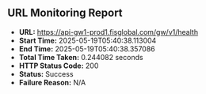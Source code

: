 ## URL Monitoring Report

- **URL:** https://api-gw1-prod1.fisglobal.com/gw/v1/health
- **Start Time:** 2025-05-19T05:40:38.113004
- **End Time:** 2025-05-19T05:40:38.357086
- **Total Time Taken:** 0.244082 seconds
- **HTTP Status Code:** 200
- **Status:** Success
- **Failure Reason:** N/A

